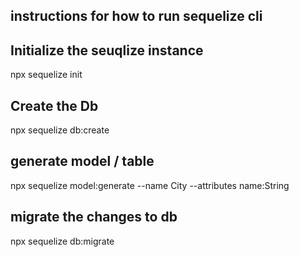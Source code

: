 ## instructions for how to run sequelize cli 


## Initialize the seuqlize instance 
 npx sequelize init    

## Create the Db 
npx sequelize db:create 


## generate model / table 
npx sequelize model:generate --name City --attributes name:String 

## migrate the changes to db 
npx sequelize db:migrate 
